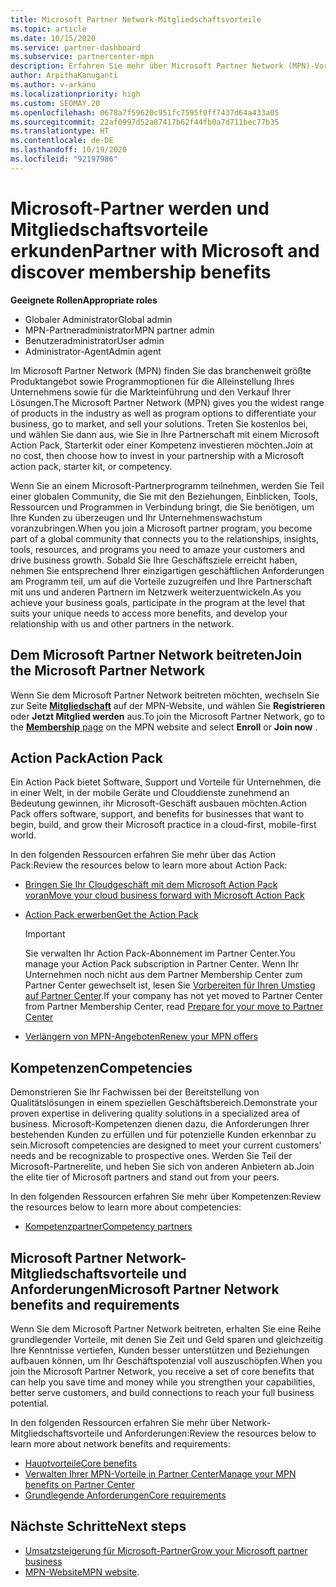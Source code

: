 ```yaml
---
title: Microsoft Partner Network-Mitgliedschaftsvorteile
ms.topic: article
ms.date: 10/15/2020
ms.service: partner-dashboard
ms.subservice: partnercenter-mpn
description: Erfahren Sie mehr über Microsoft Partner Network (MPN)-Vorteile, einschließlich Microsoft Action Pack, Kompetenzen und Programmoptionen, mit denen Sie Ihre Lösungen auf den Markt bringen und vertreiben können.
author: ArpithaKanuganti
ms.author: v-arkanu
ms.localizationpriority: high
ms.custom: SEOMAY.20
ms.openlocfilehash: 0678a7f59620c951fc7595f0ff7437d64a433a05
ms.sourcegitcommit: 22af0997d52a87417b62f44fb0a7d711bec77b35
ms.translationtype: HT
ms.contentlocale: de-DE
ms.lasthandoff: 10/19/2020
ms.locfileid: "92197986"
---
```

# <a name="partner-with-microsoft-and-discover-membership-benefits"></a><span data-ttu-id="5b6ac-103">Microsoft-Partner werden und Mitgliedschaftsvorteile erkunden</span><span class="sxs-lookup"><span data-stu-id="5b6ac-103">Partner with Microsoft and discover membership benefits</span></span>

<span data-ttu-id="5b6ac-104">**Geeignete Rollen**</span><span class="sxs-lookup"><span data-stu-id="5b6ac-104">**Appropriate roles**</span></span>

- <span data-ttu-id="5b6ac-105">Globaler Administrator</span><span class="sxs-lookup"><span data-stu-id="5b6ac-105">Global admin</span></span>
- <span data-ttu-id="5b6ac-106">MPN-Partneradministrator</span><span class="sxs-lookup"><span data-stu-id="5b6ac-106">MPN partner admin</span></span>
- <span data-ttu-id="5b6ac-107">Benutzeradministrator</span><span class="sxs-lookup"><span data-stu-id="5b6ac-107">User admin</span></span>
- <span data-ttu-id="5b6ac-108">Administrator-Agent</span><span class="sxs-lookup"><span data-stu-id="5b6ac-108">Admin agent</span></span>

<span data-ttu-id="5b6ac-109">Im Microsoft Partner Network (MPN) finden Sie das branchenweit größte Produktangebot sowie Programmoptionen für die Alleinstellung Ihres Unternehmens sowie für die Markteinführung und den Verkauf Ihrer Lösungen.</span><span class="sxs-lookup"><span data-stu-id="5b6ac-109">The Microsoft Partner Network (MPN) gives you the widest range of products in the industry as well as program options to differentiate your business, go to market, and sell your solutions.</span></span> <span data-ttu-id="5b6ac-110">Treten Sie kostenlos bei, und wählen Sie dann aus, wie Sie in Ihre Partnerschaft mit einem Microsoft Action Pack, Starterkit oder einer Kompetenz investieren möchten.</span><span class="sxs-lookup"><span data-stu-id="5b6ac-110">Join at no cost, then choose how to invest in your partnership with a Microsoft action pack, starter kit, or competency.</span></span>

<span data-ttu-id="5b6ac-111">Wenn Sie an einem Microsoft-Partnerprogramm teilnehmen, werden Sie Teil einer globalen Community, die Sie mit den Beziehungen, Einblicken, Tools, Ressourcen und Programmen in Verbindung bringt, die Sie benötigen, um Ihre Kunden zu überzeugen und Ihr Unternehmenswachstum voranzubringen.</span><span class="sxs-lookup"><span data-stu-id="5b6ac-111">When you join a Microsoft partner program, you become part of a global community that connects you to the relationships, insights, tools, resources, and programs you need to amaze your customers and drive business growth.</span></span> <span data-ttu-id="5b6ac-112">Sobald Sie Ihre Geschäftsziele erreicht haben, nehmen Sie entsprechend Ihrer einzigartigen geschäftlichen Anforderungen am Programm teil, um auf die Vorteile zuzugreifen und Ihre Partnerschaft mit uns und anderen Partnern im Netzwerk weiterzuentwickeln.</span><span class="sxs-lookup"><span data-stu-id="5b6ac-112">As you achieve your business goals, participate in the program at the level that suits your unique needs to access more benefits, and develop your relationship with us and other partners in the network.</span></span> 

## <a name="join-the-microsoft-partner-network"></a><span data-ttu-id="5b6ac-113">Dem Microsoft Partner Network beitreten</span><span class="sxs-lookup"><span data-stu-id="5b6ac-113">Join the Microsoft Partner Network</span></span>

<span data-ttu-id="5b6ac-114">Wenn Sie dem Microsoft Partner Network beitreten möchten, wechseln Sie zur Seite [**Mitgliedschaft**](https://partner.microsoft.com/membership) auf der MPN-Website, und wählen Sie **Registrieren** oder **Jetzt Mitglied werden** aus.</span><span class="sxs-lookup"><span data-stu-id="5b6ac-114">To join the Microsoft Partner Network, go to the [**Membership** page](https://partner.microsoft.com/membership) on the MPN website and select **Enroll** or **Join now** .</span></span>

## <a name="action-pack"></a><span data-ttu-id="5b6ac-115">Action Pack</span><span class="sxs-lookup"><span data-stu-id="5b6ac-115">Action Pack</span></span>

<span data-ttu-id="5b6ac-116">Ein Action Pack bietet Software, Support und Vorteile für Unternehmen, die in einer Welt, in der mobile Geräte und Clouddienste zunehmend an Bedeutung gewinnen, ihr Microsoft-Geschäft ausbauen möchten.</span><span class="sxs-lookup"><span data-stu-id="5b6ac-116">Action Pack offers software, support, and benefits for businesses that want to begin, build, and grow their Microsoft practice in a cloud-first, mobile-first world.</span></span>

<span data-ttu-id="5b6ac-117">In den folgenden Ressourcen erfahren Sie mehr über das Action Pack:</span><span class="sxs-lookup"><span data-stu-id="5b6ac-117">Review the resources below to learn more about Action Pack:</span></span>

- [<span data-ttu-id="5b6ac-118">Bringen Sie Ihr Cloudgeschäft mit dem Microsoft Action Pack voran</span><span class="sxs-lookup"><span data-stu-id="5b6ac-118">Move your cloud business forward with Microsoft Action Pack</span></span>](https://partner.microsoft.com/membership/action-pack)

- [<span data-ttu-id="5b6ac-119">Action Pack erwerben</span><span class="sxs-lookup"><span data-stu-id="5b6ac-119">Get the Action Pack</span></span>](mpn-get-action-pack.md)
  
    >[!IMPORTANT]
    ><span data-ttu-id="5b6ac-120">Sie verwalten Ihr Action Pack-Abonnement im Partner Center.</span><span class="sxs-lookup"><span data-stu-id="5b6ac-120">You manage your Action Pack subscription in Partner Center.</span></span> <span data-ttu-id="5b6ac-121">Wenn Ihr Unternehmen noch nicht aus dem Partner Membership Center zum Partner Center gewechselt ist, lesen Sie [Vorbereiten für Ihren Umstieg auf Partner Center](prepare-pmc-pc-migration.md).</span><span class="sxs-lookup"><span data-stu-id="5b6ac-121">If your company has not yet moved to Partner Center from Partner Membership Center, read [Prepare for your move to Partner Center](prepare-pmc-pc-migration.md)</span></span>  

- [<span data-ttu-id="5b6ac-122">Verlängern von MPN-Angeboten</span><span class="sxs-lookup"><span data-stu-id="5b6ac-122">Renew your MPN offers</span></span>](renew-mpn-offers.md)

## <a name="competencies"></a><span data-ttu-id="5b6ac-123">Kompetenzen</span><span class="sxs-lookup"><span data-stu-id="5b6ac-123">Competencies</span></span>

<span data-ttu-id="5b6ac-124">Demonstrieren Sie Ihr Fachwissen bei der Bereitstellung von Qualitätslösungen in einem speziellen Geschäftsbereich.</span><span class="sxs-lookup"><span data-stu-id="5b6ac-124">Demonstrate your proven expertise in delivering quality solutions in a specialized area of business.</span></span> <span data-ttu-id="5b6ac-125">Microsoft-Kompetenzen dienen dazu, die Anforderungen Ihrer bestehenden Kunden zu erfüllen und für potenzielle Kunden erkennbar zu sein.</span><span class="sxs-lookup"><span data-stu-id="5b6ac-125">Microsoft competencies are designed to meet your current customers' needs and be recognizable to prospective ones.</span></span> <span data-ttu-id="5b6ac-126">Werden Sie Teil der Microsoft-Partnerelite, und heben Sie sich von anderen Anbietern ab.</span><span class="sxs-lookup"><span data-stu-id="5b6ac-126">Join the elite tier of Microsoft partners and stand out from your peers.</span></span>

<span data-ttu-id="5b6ac-127">In den folgenden Ressourcen erfahren Sie mehr über Kompetenzen:</span><span class="sxs-lookup"><span data-stu-id="5b6ac-127">Review the resources below to learn more about competencies:</span></span>

- [<span data-ttu-id="5b6ac-128">Kompetenzpartner</span><span class="sxs-lookup"><span data-stu-id="5b6ac-128">Competency partners</span></span>](https://partner.microsoft.com/membership/competencies)

## <a name="microsoft-partner-network-benefits-and-requirements"></a><span data-ttu-id="5b6ac-129">Microsoft Partner Network-Mitgliedschaftsvorteile und Anforderungen</span><span class="sxs-lookup"><span data-stu-id="5b6ac-129">Microsoft Partner Network benefits and requirements</span></span>

<span data-ttu-id="5b6ac-130">Wenn Sie dem Microsoft Partner Network beitreten, erhalten Sie eine Reihe grundlegender Vorteile, mit denen Sie Zeit und Geld sparen und gleichzeitig Ihre Kenntnisse vertiefen, Kunden besser unterstützen und Beziehungen aufbauen können, um Ihr Geschäftspotenzial voll auszuschöpfen.</span><span class="sxs-lookup"><span data-stu-id="5b6ac-130">When you join the Microsoft Partner Network, you receive a set of core benefits that can help you save time and money while you strengthen your capabilities, better serve customers, and build connections to reach your full business potential.</span></span> 

<span data-ttu-id="5b6ac-131">In den folgenden Ressourcen erfahren Sie mehr über Network-Mitgliedschaftsvorteile und Anforderungen:</span><span class="sxs-lookup"><span data-stu-id="5b6ac-131">Review the resources below to learn more about network benefits and requirements:</span></span>

- [<span data-ttu-id="5b6ac-132">Hauptvorteile</span><span class="sxs-lookup"><span data-stu-id="5b6ac-132">Core benefits</span></span>](https://partner.microsoft.com/membership/core-benefits#simple-tab-content-1)
- [<span data-ttu-id="5b6ac-133">Verwalten Ihrer MPN-Vorteile in Partner Center</span><span class="sxs-lookup"><span data-stu-id="5b6ac-133">Manage your MPN benefits on Partner Center</span></span>](manage-your-partner-network-benefits.md)
- [<span data-ttu-id="5b6ac-134">Grundlegende Anforderungen</span><span class="sxs-lookup"><span data-stu-id="5b6ac-134">Core requirements</span></span>](https://partner.microsoft.com/membership/core-benefits#simple-tab-content-2)

## <a name="next-steps"></a><span data-ttu-id="5b6ac-135">Nächste Schritte</span><span class="sxs-lookup"><span data-stu-id="5b6ac-135">Next steps</span></span>

- [<span data-ttu-id="5b6ac-136">Umsatzsteigerung für Microsoft-Partner</span><span class="sxs-lookup"><span data-stu-id="5b6ac-136">Grow your Microsoft partner business</span></span>](grow-your-business.md)
- <span data-ttu-id="5b6ac-137">[MPN-Website](https://partner.microsoft.com/commercial)</span><span class="sxs-lookup"><span data-stu-id="5b6ac-137">[MPN website](https://partner.microsoft.com/commercial).</span></span>
